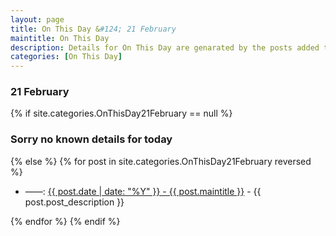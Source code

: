 ```yaml
---
layout: page
title: On This Day &#124; 21 February
maintitle: On This Day
description: Details for On This Day are genarated by the posts added to the website so the content is subject to changes/updates over time.
categories: [On This Day]
---
```


<h3>21 February</h3>

{% if site.categories.OnThisDay21February == null %}
  <h3>Sorry no known details for today</h3>
{% else %}
{% for post in site.categories.OnThisDay21February reversed %}
<ul>
<li> ——: <a href="{{ post.url }}">{{ post.date | date: "%Y" }} - {{ post.maintitle }}</a> - {{ post.post_description }}</li>
</ul>

{% endfor %}
{% endif %}

